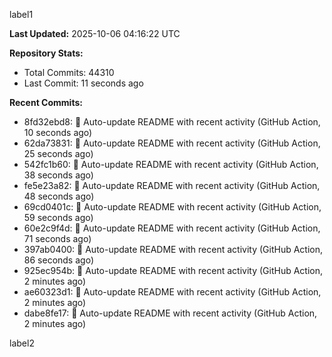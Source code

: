 
label1 
<!-- ACTIVITY_START -->
**Last Updated:** 2025-10-06 04:16:22 UTC

**Repository Stats:**
- Total Commits: 44310
- Last Commit: 11 seconds ago

**Recent Commits:**
- 8fd32ebd8: 🤖 Auto-update README with recent activity (GitHub Action, 10 seconds ago)
- 62da73831: 🤖 Auto-update README with recent activity (GitHub Action, 25 seconds ago)
- 542fc1b60: 🤖 Auto-update README with recent activity (GitHub Action, 38 seconds ago)
- fe5e23a82: 🤖 Auto-update README with recent activity (GitHub Action, 48 seconds ago)
- 69cd0401c: 🤖 Auto-update README with recent activity (GitHub Action, 59 seconds ago)
- 60e2c9f4d: 🤖 Auto-update README with recent activity (GitHub Action, 71 seconds ago)
- 397ab0400: 🤖 Auto-update README with recent activity (GitHub Action, 86 seconds ago)
- 925ec954b: 🤖 Auto-update README with recent activity (GitHub Action, 2 minutes ago)
- ae60323d1: 🤖 Auto-update README with recent activity (GitHub Action, 2 minutes ago)
- dabe8fe17: 🤖 Auto-update README with recent activity (GitHub Action, 2 minutes ago)
<!-- ACTIVITY_END -->

label2
